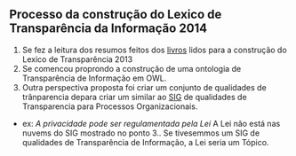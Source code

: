 ## Processo da construção do Lexico de Transparência da Informação 2014
1.  Se fez a leitura dos resumos feitos dos [livros](LAL-2013.md) lidos para a construção do Lexico de Transparência 2013
2.  Se comencou proprondo a construção de uma ontologia de Transparência de Informação em OWL.
3.  Outra perspectiva proposta foi criar um conjunto de qualidades de trânparencia depara criar um similar ao [SIG](http://transparencia.inf.puc-rio.br/wiki/index.php/Cat%C3%A1logo_Transpar%C3%AAncia) de qualidades de Transparencia para Processos Organizacionais.
  - ex: *A privacidade pode ser regulamentada pela Lei* A Lei não está nas nuvems do SIG mostrado no ponto 3.. Se tivesemmos um SIG de qualidades de Transparência de Informação, a Lei seria um Tópico.
